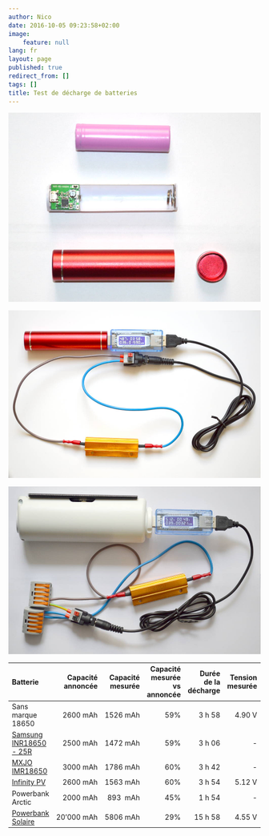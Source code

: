 ```yaml
---
author: Nico
date: 2016-10-05 09:23:58+02:00
image:
    feature: null
lang: fr
layout: page
published: true
redirect_from: []
tags: []
title: Test de décharge de batteries
---
```


[![batterie noname ouverte][img_1]][img_1]

[img_1]: ../../files/2016-10-05-tests_batteries/batterie_noname+boitier_lowres.jpg

[![Test batterie noname][img_2]][img_2]

[img_2]: ../../files/2016-10-05-tests_batteries/test_batterie_18650_noname_lowres.jpg

[![Test batterie Infinity PV][img_3]][img_3]

[img_3]: ../../files/2016-10-05-tests_batteries/test_batterie_infinityPV_lowres.jpg

| Batterie                     | Capacité annoncée | Capacité mesurée | Capacité mesurée<br/>vs annoncée | Durée de la décharge | Tension mesurée | Courant mesuré | Résistance calculée |
| :--------------------------- | ----------------: | ---------------: | -------------------------------: | -------------------: | --------------: | -------------: | ------------------: |
| Sans marque 18650            |          2600 mAh |         1526 mAh |                              59% |               3 h 58 |          4.90 V |         0.39 A |              12.6 Ω |
| [Samsung INR18650 - 25R ][1] |          2500 mAh |         1472 mAh |                              59% |               3 h 06 |               - |              - |                   - |
| [MXJO IMR18650][2]           |          3000 mAh |         1786 mAh |                              60% |               3 h 42 |               - |              - |                   - |
| [Infinity PV][3]             |          2600 mAh |         1563 mAh |                              60% |               3 h 54 |          5.12 V |         0.39 A |              13.1 Ω |
| Powerbank Arctic             |          2000 mAh |         893  mAh |                              45% |               1 h 54 |               - |              - |                   - |
| [Powerbank Solaire][4]       |        20’000 mAh |         5806 mAh |                              29% |              15 h 58 |          4.55 V |         0.36 A |              12.6 Ω |

[1]: http://www.gearbest.com/batteries/pp_241348.html
[2]: http://www.lepetitvapoteur.com/fr/accus/1876-accu-mxjo-imr-18650-3000-ma-35-a-.html
[3]: https://www.infinitypv.com/images/HeLi-on_manual_v1.pdf
[4]: https://www.youtube.com/watch?v=NL6nySngGtU
